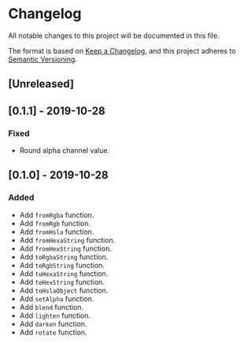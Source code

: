 # Changelog

All notable changes to this project will be documented in this file.

The format is based on [Keep a Changelog](https://keepachangelog.com/en/1.0.0/),
and this project adheres to [Semantic Versioning](https://semver.org/spec/v2.0.0.html).

## [Unreleased]

## [0.1.1] - 2019-10-28

### Fixed

- Round alpha channel value.

## [0.1.0] - 2019-10-28

### Added

- Add `fromRgba` function.
- Add `fromRgb` function.
- Add `fromHsla` function.
- Add `fromHexaString` function.
- Add `fromHexString` function.
- Add `toRgbaString` function.
- Add `toRgbString` function.
- Add `toHexaString` function.
- Add `toHexString` function.
- Add `toHslaObject` function.
- Add `setAlpha` function.
- Add `blend` function.
- Add `lighten` function.
- Add `darken` function.
- Add `rotate` function.
